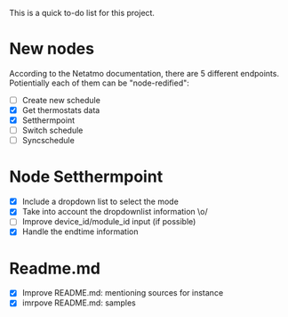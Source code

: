 This is a quick to-do list for this project.

# New nodes
According to the Netatmo documentation, there are 5 different endpoints. Potientially each of them can be "node-redified":

- [ ] Create new schedule
- [x] Get thermostats data
- [x] Setthermpoint
- [ ] Switch schedule
- [ ] Syncschedule

# Node Setthermpoint
- [x] Include a dropdown list to select the mode
- [x] Take into account the dropdownlist information \o/
- [ ] Improve device_id/module_id input (if possible)
- [x] Handle the endtime information

# Readme.md
- [x] Improve README.md: mentioning sources for instance
- [x] imrpove README.md: samples
